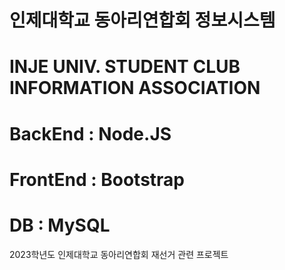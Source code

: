 # 인제대학교 동아리연합회 정보시스템
# INJE UNIV. STUDENT CLUB INFORMATION ASSOCIATION

# BackEnd : Node.JS
# FrontEnd : Bootstrap
# DB : MySQL

2023학년도 인제대학교 동아리연합회 재선거 관련 프로젝트
